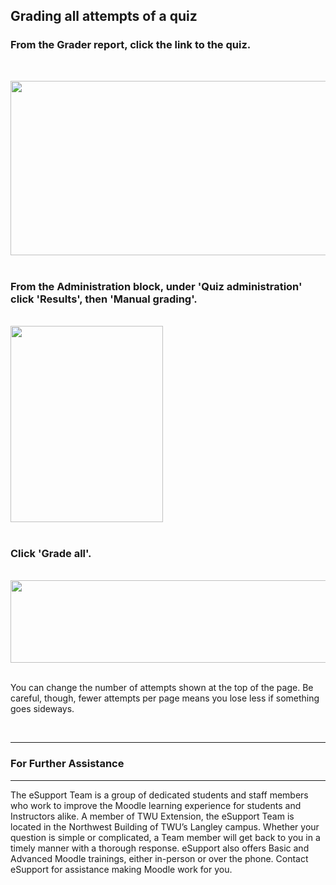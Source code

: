 <div class="clarify-article">
<h2 class="clarify-article-title">Grading all attempts of a quiz</h2>

<div class="clarify-steps-container">
<div class="clarify-step-container" id="clarify-step-1">
<h3 class="clarify-step-title">From the Grader report, click the link to the quiz.</h3>

<p>&nbsp;</p>

<div class="clarify-step-image-wrapper">
<div class="clarify-step-image-container"><img alt="" class="clarify-step-image" height="279" src="http://media.screensteps.me/e-support/vkpqt3/from-the-grader-report--click-the-link-to-the-quiz.png?1505323968" width="627" /></div>
</div>
</div>

<div class="clarify-clear">&nbsp;</div>

<div class="clarify-step-container" id="clarify-step-2">
<h3 class="clarify-step-title">From the Administration block, under &#39;Quiz administration&#39; click &#39;Results&#39;, then &#39;Manual grading&#39;.</h3>

<div class="clarify-step-image-wrapper">
<div class="clarify-step-image-container">&nbsp;</div>

<div class="clarify-step-image-container"><img alt="" class="clarify-step-image" height="314" src="http://media.screensteps.me/e-support/vkpqt3/from-the-administration-block--under--quiz-administration--click--results---then--manual-grading-.png?1505323968" width="244" /></div>
</div>
</div>

<div class="clarify-clear">&nbsp;</div>

<div class="clarify-step-container" id="clarify-step-3">
<h3 class="clarify-step-title">Click &#39;Grade all&#39;.</h3>

<div class="clarify-step-image-wrapper">
<div class="clarify-step-image-container">&nbsp;</div>

<div class="clarify-step-image-container"><img alt="" class="clarify-step-image" height="132" src="http://media.screensteps.me/e-support/vkpqt3/click--grade-all-.png?1505323969" width="613" /></div>
</div>
</div>

<div class="clarify-clear">&nbsp;</div>

<div class="clarify-step-container" id="clarify-step-4">
<div class="clarify-step-instructions">
<p>You can change the number of attempts shown at the top of the page. Be careful, though, fewer attempts per page means you lose less if something goes sideways.</p>
</div>
</div>

<div class="clarify-clear">&nbsp;</div>
</div>
</div>
<hr />
<h3 class="clarify-step-title">For Further Assistance</h3>

<hr />
<div class="clarify-step-instructions">
<p>The eSupport Team is a group of dedicated students and staff members who work to improve the Moodle learning experience for students and Instructors alike. A member of TWU Extension, the eSupport Team is located in the Northwest Building of TWU&rsquo;s Langley campus. Whether your question is simple or complicated, a Team member will get back to you in a timely manner with a thorough response. eSupport also offers Basic and Advanced Moodle trainings, either in-person or over the phone. Contact eSupport for assistance making Moodle work for you.</p>
</div>
</div>

<div class="clarify-clear">&nbsp;</div>
</div>
</div>

